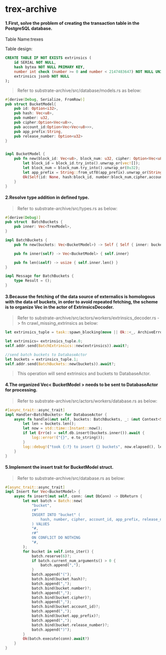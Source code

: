 # trex-archive

#### 1.First, solve the problem of creating the transaction table in the PostgreSQL database.
Table Name:trexes

Table design: 
```sql
CREATE TABLE IF NOT EXISTS extrinsics (
	id SERIAL NOT NULL,
	hash bytea NOT NULL PRIMARY KEY,
	number int check (number >= 0 and number < 2147483647) NOT NULL UNIQUE,
	extrinsics jsonb NOT NULL
);
```

> Refer to substrate-archive/src/database/models.rs as below:
```rust
#[derive(Debug, Serialize, FromRow)]
pub struct BucketModel{
	pub id: Option<i32>,
	pub hash: Vec<u8>,
	pub number: u32,
	pub cipher:Option<Vec<u8>>,
	pub account_id:Option<Vec<Vec<u8>>>,
	pub app_prefix:String,
	pub release_number: Option<u32>
}


impl BucketModel {
	pub fn new(block_id: Vec<u8>, block_num: u32, cipher: Option<Vec<u8>>, account_id:Option<Vec<Vec<u8>>>, app_prefix:Vec<u8>, release_number:Option<u32>) -> Result<Self>{
		let block_id = block_id.try_into().unwrap_or(vec![]);
		let block_num = block_num.try_into().unwrap_or(0u32);
		let app_prefix = String::from_utf8(app_prefix).unwrap_or(String::from(""));
		Ok(Self{id: None, hash:block_id, number:block_num,cipher,account_id,app_prefix,release_number})
	}
}
```

#### 2.Resolve type addition in defined type.
> Refer to substrate-archive/src/types.rs as below:

```rust
#[derive(Debug)]
pub struct  BatchBuckets {
	pub inner: Vec<TrexModel>,
}

impl BatchBuckets {
	pub fn new(buckets: Vec<BucketModel>) -> Self { Self { inner: buckets}}

	pub fn inner(self) -> Vec<BucketModel> { self.inner}

	pub fn len(&self) -> usize { self.inner.len() }
}

impl Message for BatchBuckets {
	type Result = ();
}
```

#### 3.Because the fetching of the data source of externalics is homologous with the data of buckets, in order to avoid repeated fetching, the scheme is to organize Vec<BucketModel> in the actor of ExtrinsicsDecoder.
> Refer to substrate-archive/src/actors/workers/extrinsics_decoder.rs -> fn crawl_missing_extrinsics as below:
```rust
let extrinsics_tuple = task::spawn_blocking(move || Ok::<_, ArchiveError>(Self::decode(&decoder, blocks, &upgrades))).await??;

let extrinsics= extrinsics_tuple.0;
self.addr.send(BatchExtrinsics::new(extrinsics)).await?;

//send batch buckets to DatabaseActor
let buckets = extrinsics_tuple.1;
self.addr.send(BatchBuckets::new(buckets)).await?;
```
> This operation will send extrinsics and buckets to DatabaseActor.

#### 4.The organized Vec< BucketModel > needs to be sent to DatabaseActor for processing.
> Refer to substrate-archive/src/actors/workers/database.rs as below:
```rust
#[async_trait::async_trait]
impl Handler<BatchBuckets> for DatabaseActor {
	async fn handle(&mut self, buckets: BatchBuckets, _: &mut Context<Self>) {
		let len = buckets.len();
		let now = std::time::Instant::now();
		if let Err(e) = self.db.insert(buckets.inner()).await {
			log::error!("{}", e.to_string());
		}
		log::debug!("took {:?} to insert {} buckets", now.elapsed(), len);
	}
}
```

#### 5.Implement the insert trait for BucketModel struct.
> Refer to substrate-archive/src/database.rs as below:
```rust
#[async_trait::async_trait]
impl Insert for Vec<BucketModel> {
	async fn insert(mut self, conn: &mut DbConn) -> DbReturn {
		let mut batch = Batch::new(
			"bucket",
			r#"
			INSERT INTO "bucket" (
				hash, number, cipher, account_id, app_prefix, release_number
			) VALUES
			"#,
			r#"
			ON CONFLICT DO NOTHING
			"#,
		);
		for bucket in self.into_iter() {
			batch.reserve(6)?;
			if batch.current_num_arguments() > 0 {
				batch.append(",");
			}
			batch.append("(");
			batch.bind(bucket.hash)?;
			batch.append(",");
			batch.bind(bucket.number)?;
			batch.append(",");
			batch.bind(bucket.cipher)?;
			batch.append(",");
			batch.bind(bucket.account_id)?;
			batch.append(",");
			batch.bind(bucket.app_prefix)?;
			batch.append(",");
			batch.bind(bucket.release_number)?;
			batch.append(")");
		}
		Ok(batch.execute(conn).await?)
	}
}
```
